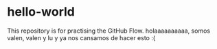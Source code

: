# hello-world
This repository is for practising the GitHub Flow.
holaaaaaaaaaa, somos valen, valen y lu y ya nos cansamos de hacer esto :(
